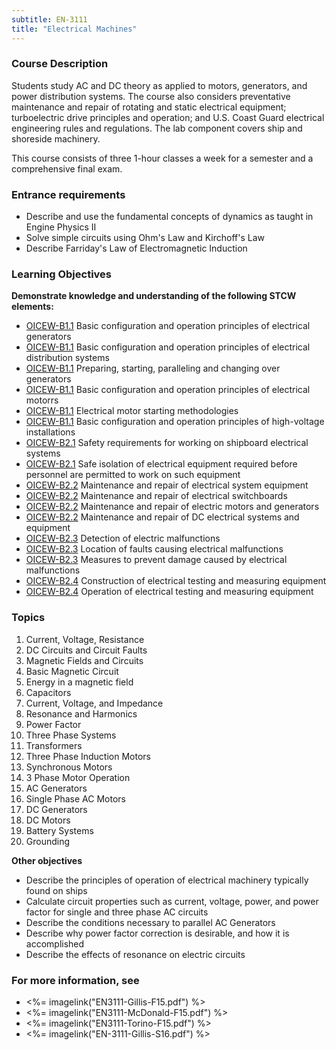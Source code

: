```yaml
---
subtitle: EN-3111
title: "Electrical Machines"
---
```


### Course Description

Students study AC and DC theory as applied to motors, generators, and power distribution systems. The course also considers preventative maintenance and repair of rotating and static electrical equipment; turboelectric drive principles and operation; and U.S. Coast Guard electrical engineering rules and regulations. The lab component covers ship and shoreside machinery.

This course consists of three 1-hour classes a week for a semester and a comprehensive final exam.

### Entrance requirements

* Describe and use the fundamental concepts of dynamics as taught in Engine Physics II
* Solve simple circuits using Ohm's Law and Kirchoff's Law
* Describe Farriday's Law of Electromagnetic Induction


### Learning Objectives

**Demonstrate knowledge and understanding of the following STCW elements:**

* [OICEW-B1.1]({{site.baseurl}}/tables/31.html#OICEW-B1.1) Basic configuration and operation principles of electrical generators
* [OICEW-B1.1]({{site.baseurl}}/tables/31.html#OICEW-B1.1) Basic configuration and operation principles of electrical distribution systems
* [OICEW-B1.1]({{site.baseurl}}/tables/31.html#OICEW-B1.1) Preparing, starting, paralleling and changing over generators
* [OICEW-B1.1]({{site.baseurl}}/tables/31.html#OICEW-B1.1) Basic configuration and operation principles of electrical motorrs
* [OICEW-B1.1]({{site.baseurl}}/tables/31.html#OICEW-B1.1) Electrical motor starting methodologies
* [OICEW-B1.1]({{site.baseurl}}/tables/31.html#OICEW-B1.1) Basic configuration and operation principles of high-voltage installations
* [OICEW-B2.1]({{site.baseurl}}/tables/31.html#OICEW-B2.1) Safety requirements for working on shipboard electrical systems
* [OICEW-B2.1]({{site.baseurl}}/tables/31.html#OICEW-B2.1) Safe isolation of electrical equipment required before personnel are permitted to work on such equipment
* [OICEW-B2.2]({{site.baseurl}}/tables/31.html#OICEW-B2.2) Maintenance and repair of electrical system equipment
* [OICEW-B2.2]({{site.baseurl}}/tables/31.html#OICEW-B2.2) Maintenance and repair of electrical switchboards
* [OICEW-B2.2]({{site.baseurl}}/tables/31.html#OICEW-B2.2) Maintenance and repair of electric motors and generators
* [OICEW-B2.2]({{site.baseurl}}/tables/31.html#OICEW-B2.2) Maintenance and repair of DC electrical systems and equipment
* [OICEW-B2.3]({{site.baseurl}}/tables/31.html#OICEW-B2.3) Detection of electric malfunctions
* [OICEW-B2.3]({{site.baseurl}}/tables/31.html#OICEW-B2.3) Location of faults causing electrical malfunctions
* [OICEW-B2.3]({{site.baseurl}}/tables/31.html#OICEW-B2.3) Measures to prevent damage caused by electrical malfunctions
* [OICEW-B2.4]({{site.baseurl}}/tables/31.html#OICEW-B2.4) Construction of electrical testing and measuring equipment
* [OICEW-B2.4]({{site.baseurl}}/tables/31.html#OICEW-B2.4) Operation of electrical testing and measuring equipment


### Topics

1. Current, Voltage, Resistance
2. DC Circuits and Circuit Faults
3. Magnetic Fields and Circuits
4. Basic Magnetic Circuit
5. Energy in a magnetic field
6. Capacitors
7. Current, Voltage, and Impedance
8. Resonance and Harmonics
9. Power Factor
10. Three Phase Systems
11. Transformers
12. Three Phase Induction Motors
13. Synchronous Motors
14. 3 Phase Motor Operation
15. AC Generators
16. Single Phase AC Motors
17. DC Generators
18. DC Motors
19. Battery Systems
20. Grounding



**Other objectives**


* Describe the principles of operation of electrical machinery typically found on ships
* Calculate circuit properties such as current, voltage, power, and power factor for single and three phase AC circuits
* Describe the conditions necessary to parallel AC Generators
* Describe why power factor correction is desirable, and how it is accomplished
* Describe the effects of resonance on electric circuits


### For more information, see 

* <%= imagelink("EN3111-Gillis-F15.pdf") %> 
* <%= imagelink("EN3111-McDonald-F15.pdf") %> 
* <%= imagelink("EN3111-Torino-F15.pdf") %> 
* <%= imagelink("EN-3111-Gillis-S16.pdf") %> 



